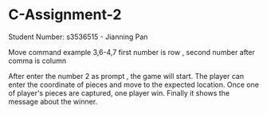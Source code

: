 # C-Assignment-2
Student Number: 
		s3536515 - Jianning Pan
		
Move command example 
    3,6-4,7
    first number is row , second number after comma is column 
    
After enter the number 2 as prompt , the game will start. The player can enter the coordinate of pieces and move
to the expected location. 
Once one of player's pieces are captured, one player win.
Finally it shows the message about the winner.